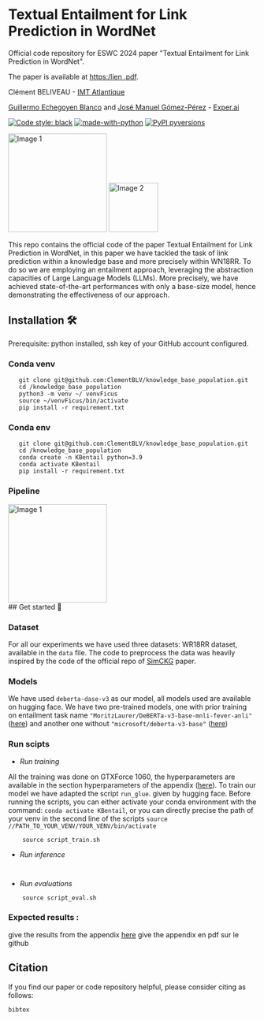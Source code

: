 # Textual Entailment for Link Prediction in WordNet


Official code repository for ESWC 2024 paper 
"Textual Entailment for Link Prediction in WordNet". 

The paper is available at [https:/lien .pdf](https://.pdf).

Clément BELIVEAU - [IMT Atlantique](https://www.imt-atlantique.fr/en) 

[Guillermo Echegoyen Blanco]() and
[José Manuel Gómez-Pérez](https://scholar.google.com/citations?user=P3B2MmwAAAAJ&hl=fr&oi=ao) - [Exper.ai](https://www.expert.ai)

[![Code style: black](https://img.shields.io/badge/code%20style-black-000000.svg?style=flat-square)](https://github.com/ambv/black)
[![made-with-python](https://img.shields.io/badge/Made%20with-Python-1f425f.svg)](https://www.python.org/)
[![PyPI pyversions](https://img.shields.io/pypi/pyversions/ansicolortags.svg)](https://pypi.python.org/pypi/ansicolortags/)


<html> 
<body> 
	<div class="image-container"> 
		<img src="https://www.pole-emc2.fr/app/uploads/logos_adherents/91fff3f6-c993-67c6-68ae-53957c2f623d-768x522.png" alt="Image 1" height="200">
		<img src="https://www.expert.ai/wp-content/uploads/2020/09/logo-new.png" alt="Image 2" height="100"> 
	</div> 
</body>
</html>

This repo contains the official code of the paper Textual Entailment for Link Prediction in WordNet, in this paper we have tackled the task of link prediction within a knowledge base and more precisely within WN18RR. To do so we are employing an entailment approach, leveraging the abstraction capacities of Large Language Models (LLMs). More precisely, we have achieved state-of-the-art performances with only a base-size model, hence demonstrating the effectiveness of our approach. 

## Installation 🛠 

Prerequisite: python installed, ssh key of your GitHub account configured. 

### Conda venv

```[bash]
   git clone git@github.com:ClementBLV/knowledge_base_population.git
   cd /knowledge_base_population
   python3 -m venv ~/ venvFicus
   source ~/venvFicus/bin/activate
   pip install -r requirement.txt
```
### Conda env 

```[bash]
   git clone git@github.com:ClementBLV/knowledge_base_population.git
   cd /knowledge_base_population
   conda create -n KBentail python=3.9
   conda activate KBentail
   pip install -r requirement.txt
```
### Pipeline 

<html> 
<body> 
	<div class="image-container"> 
		<img src="https://github.com/ClementBLV/knowledge_base_population/doc/blob/schéma_entailement.jpg" alt="Image 1" height="200">
	</div> 
</body>
</html>
## Get started 🚀

### Dataset 

For all our experiments we have used three datasets: WR18RR dataset, available in the `data` file. The code to preprocess the data was heavily inspired by the code of the official repo of [SimCKG](https://github.com/intfloat/SimKGC) paper. 
### Models 

We have used `deberta-dase-v3` as our model, all models used are available on hugging face. We have two pre-trained models, one with prior training on entailment task name `"MoritzLaurer/DeBERTa-v3-base-mnli-fever-anli"` ([here](https://huggingface.co/MoritzLaurer/DeBERTa-v3-base-mnli-fever-anli)) and another one without `"microsoft/deberta-v3-base"` ([here](https://huggingface.co/microsoft/deberta-v3-base))

### Run scipts 
- *Run training*

All the training was done on GTXForce 1060, the hyperparameters are available in the section hyperparameters of the appendix ([here]()). To train our model we have adapted the script `run_glue`. given by hugging face. Before running the scripts, you can either activate your conda environment with the command: `conda activate KBentail`, or you can directly precise the path of your venv in the second line of the scripts `source //PATH_TO_YOUR_VENV/YOUR_VENV/bin/activate`

```[bash]
	source script_train.sh 
```

- *Run inference*

```[bash]
	
```

- *Run evaluations*

```[bash]
	source script_eval.sh 
```

### Expected results : 

give the results from the appendix [here](https://github.com/ClementBLV/knowledge_base_population/doc/blob/main/Entailement_Paper___appendix.pdf)
give the appendix en pdf sur le github


## Citation

If you find our paper or code repository helpful, please consider citing as follows:

```
bibtex
```
